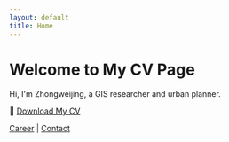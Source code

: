 ```yaml
---
layout: default
title: Home
---
```


# Welcome to My CV Page

Hi, I'm Zhongweijing, a GIS researcher and urban planner.

📄 [Download My CV](/docs/assets/cv.pdf)

[Career](career.md) | [Contact](contact.md)

